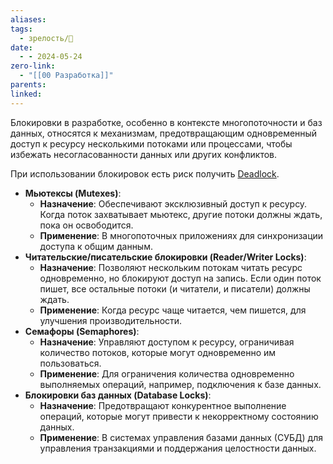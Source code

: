 ```yaml
---
aliases: 
tags:
  - зрелость/🌱
date:
  - - 2024-05-24
zero-link:
  - "[[00 Разработка]]"
parents: 
linked:
---
```

Блокировки в разработке, особенно в контексте многопоточности и баз данных, относятся к механизмам, предотвращающим одновременный доступ к ресурсу несколькими потоками или процессами, чтобы избежать несогласованности данных или других конфликтов.

При использовании блокировок есть риск получить [Deadlock](Deadlock.md).

- **Мьютексы (Mutexes)**:
    - **Назначение**: Обеспечивают эксклюзивный доступ к ресурсу. Когда поток захватывает мьютекс, другие потоки должны ждать, пока он освободится.
    - **Применение**: В многопоточных приложениях для синхронизации доступа к общим данным.
- **Читательские/писательские блокировки (Reader/Writer Locks)**:
    - **Назначение**: Позволяют нескольким потокам читать ресурс одновременно, но блокируют доступ на запись. Если один поток пишет, все остальные потоки (и читатели, и писатели) должны ждать.
    - **Применение**: Когда ресурс чаще читается, чем пишется, для улучшения производительности.
- **Семафоры (Semaphores)**:
    - **Назначение**: Управляют доступом к ресурсу, ограничивая количество потоков, которые могут одновременно им пользоваться.
    - **Применение**: Для ограничения количества одновременно выполняемых операций, например, подключения к базе данных.
- **Блокировки баз данных (Database Locks)**:
    - **Назначение**: Предотвращают конкурентное выполнение операций, которые могут привести к некорректному состоянию данных.
    - **Применение**: В системах управления базами данных (СУБД) для управления транзакциями и поддержания целостности данных.